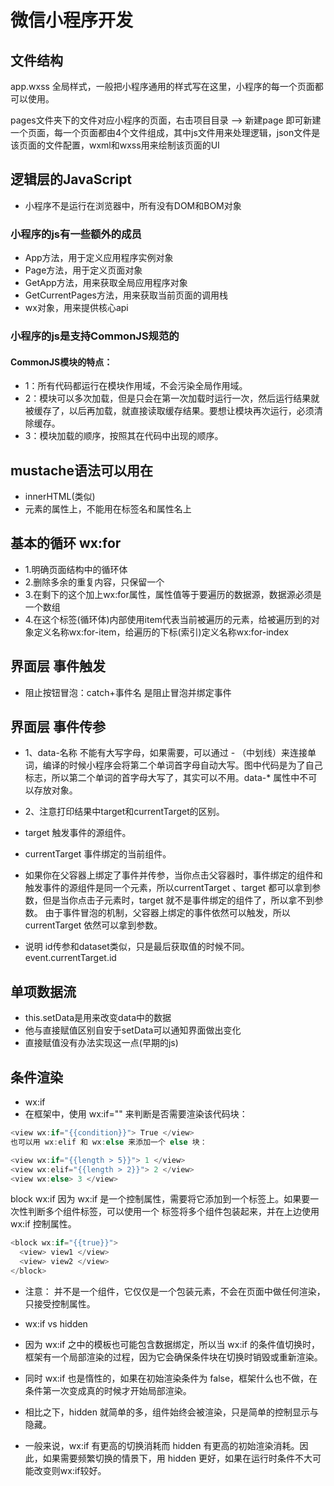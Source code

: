# 微信小程序开发
## 文件结构
app.wxss 全局样式，一般把小程序通用的样式写在这里，小程序的每一个页面都可以使用。

pages文件夹下的文件对应小程序的页面，右击项目目录 --> 新建page 即可新建一个页面，每一个页面都由4个文件组成，其中js文件用来处理逻辑，json文件是该页面的文件配置，wxml和wxss用来绘制该页面的UI
## 逻辑层的JavaScript
* 小程序不是运行在浏览器中，所有没有DOM和BOM对象
### 小程序的js有一些额外的成员
* App方法，用于定义应用程序实例对象
* Page方法，用于定义页面对象
* GetApp方法，用来获取全局应用程序对象
* GetCurrentPages方法，用来获取当前页面的调用栈
* wx对象，用来提供核心api
### 小程序的js是支持CommonJS规范的
#### CommonJS模块的特点：
* 1：所有代码都运行在模块作用域，不会污染全局作用域。
* 2：模块可以多次加载，但是只会在第一次加载时运行一次，然后运行结果就被缓存了，以后再加载，就直接读取缓存结果。要想让模块再次运行，必须清除缓存。
* 3：模块加载的顺序，按照其在代码中出现的顺序。

## mustache语法可以用在
* innerHTML(类似)
* 元素的属性上，不能用在标签名和属性名上

## 基本的循环 wx:for
* 1.明确页面结构中的循环体
* 2.删除多余的重复内容，只保留一个
* 3.在剩下的这个加上wx:for属性，属性值等于要遍历的数据源，数据源必须是一个数组
* 4.在这个标签(循环体)内部使用item代表当前被遍历的元素，给被遍历到的对象定义名称wx:for-item，给遍历的下标(索引)定义名称wx:for-index

## 界面层 事件触发
* 阻止按钮冒泡：catch+事件名 是阻止冒泡并绑定事件

## 界面层 事件传参
* 1、data-名称 不能有大写字母，如果需要，可以通过 - （中划线）来连接单词，编译的时候小程序会将第二个单词首字母自动大写。图中代码是为了自己标志，所以第二个单词的首字母大写了，其实可以不用。data-* 属性中不可以存放对象。

* 2、注意打印结果中target和currentTarget的区别。

* target 触发事件的源组件。
* currentTarget 事件绑定的当前组件。

* 如果你在父容器上绑定了事件并传参，当你点击父容器时，事件绑定的组件和触发事件的源组件是同一个元素，所以currentTarget 、target 都可以拿到参数，但是当你点击子元素时，target 就不是事件绑定的组件了，所以拿不到参数。
由于事件冒泡的机制，父容器上绑定的事件依然可以触发，所以currentTarget 依然可以拿到参数。

* 说明 id传参和dataset类似，只是最后获取值的时候不同。event.currentTarget.id

## 单项数据流
* this.setData是用来改变data中的数据
* 他与直接赋值区别自安于setData可以通知界面做出变化
* 直接赋值没有办法实现这一点(早期的js)

## 条件渲染
* wx:if
* 在框架中，使用 wx:if="" 来判断是否需要渲染该代码块：
```js
<view wx:if="{{condition}}"> True </view>
也可以用 wx:elif 和 wx:else 来添加一个 else 块：

<view wx:if="{{length > 5}}"> 1 </view>
<view wx:elif="{{length > 2}}"> 2 </view>
<view wx:else> 3 </view>
```
block wx:if
因为 wx:if 是一个控制属性，需要将它添加到一个标签上。如果要一次性判断多个组件标签，可以使用一个 <block/> 标签将多个组件包装起来，并在上边使用 wx:if 控制属性。
```js
<block wx:if="{{true}}">
  <view> view1 </view>
  <view> view2 </view>
</block>
```
* 注意： <block/> 并不是一个组件，它仅仅是一个包装元素，不会在页面中做任何渲染，只接受控制属性。

* wx:if vs hidden
* 因为 wx:if 之中的模板也可能包含数据绑定，所以当 wx:if 的条件值切换时，框架有一个局部渲染的过程，因为它会确保条件块在切换时销毁或重新渲染。

* 同时 wx:if 也是惰性的，如果在初始渲染条件为 false，框架什么也不做，在条件第一次变成真的时候才开始局部渲染。

* 相比之下，hidden 就简单的多，组件始终会被渲染，只是简单的控制显示与隐藏。

* 一般来说，wx:if 有更高的切换消耗而 hidden 有更高的初始渲染消耗。因此，如果需要频繁切换的情景下，用 hidden 更好，如果在运行时条件不大可能改变则wx:if较好。